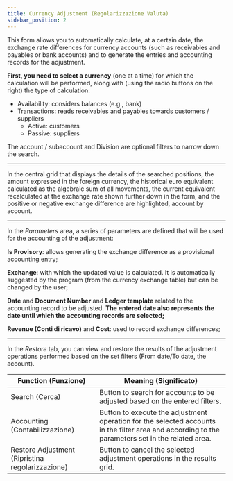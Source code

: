 ```yaml
---
title: Currency Adjustment (Regolarizzazione Valuta)
sidebar_position: 2
---
```


This form allows you to automatically calculate, at a certain date, the exchange rate differences for currency accounts (such as receivables and payables or bank accounts) and to generate the entries and accounting records for the adjustment.

**First, you need to select a currency** (one at a time) for which the calculation will be performed, along with (using the radio buttons on the right) the type of 
calculation:

- Availability: considers balances (e.g., bank)
- Transactions: reads receivables and payables towards customers / suppliers
    - Active: customers
    - Passive: suppliers

The account / subaccount and Division are optional filters to narrow down the search.

---

In the central grid that displays the details of the searched positions, the amount expressed in the foreign currency, the historical euro equivalent calculated as the algebraic sum of all movements, the current equivalent recalculated at the exchange rate shown further down in the form, and the positive or negative exchange difference are highlighted, account by account.

---

In the *Parameters* area, a series of parameters are defined that will be used for the accounting of the adjustment:

**Is Provisory**: allows generating the exchange difference as a provisional accounting entry;

**Exchange**: with which the updated value is calculated. It is automatically suggested by the program (from the currency exchange table) but can be changed by the user;

**Date** and **Document Number** and **Ledger template** related to the accounting record to be adjusted. **The entered date also represents the date until which the accounting records are selected;**

**Revenue (Conti di ricavo)** and **Cost**: used to record exchange differences;

---

In the *Restore* tab, you can view and restore the results of the adjustment operations performed based on the set filters (From date/To date, the account).

| Function (Funzione) | Meaning (Significato) |
| --- | --- |
| Search (Cerca) | Button to search for accounts to be adjusted based on the entered filters. |
| Accounting (Contabilizzazione) | Button to execute the adjustment operation for the selected accounts in the filter area and according to the parameters set in the related area. |
| Restore Adjustment (Ripristina regolarizzazione) | Button to cancel the selected adjustment operations in the results grid. |